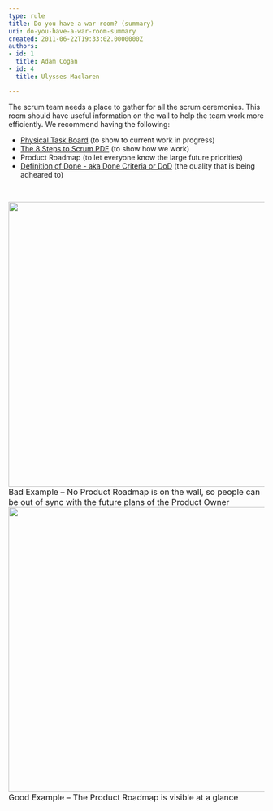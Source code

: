 ```yaml
---
type: rule
title: Do you have a war room? (summary)
uri: do-you-have-a-war-room-summary
created: 2011-06-22T19:33:02.0000000Z
authors:
- id: 1
  title: Adam Cogan
- id: 4
  title: Ulysses Maclaren

---
```




<span class='intro'> <p>The scrum team needs a place to gather for all the scrum ceremonies. This room should have useful information on the wall to help the team work more efficiently. We recommend having the following&#58;</p>
<ul><li><a href="/Management/RulesToBetterScrumUsingTFS/Pages/PhysicalTaskboard.aspx">Physical Task Board</a> (to show to current work in progress)</li>
<li><a href="/Management/RulesToBetterScrumUsingTFS/PublishingImages/8StepstoScrum.pdf" target="_blank">The 8 Steps to Scrum PDF</a> (to show how we work)</li>
<li>Product Roadmap (to let everyone know the large future priorities)</li>
<li><a href="/Management/RulesToSuccessfulProjects/Pages/DoYouGoBeyondDoneAndFollowADoneCriteria.aspx">Definition of Done - aka Done Criteria or DoD</a> (the quality that is being adheared to)</li></ul>
​ </span>

<img class="ms-rteCustom-ImageArea" src="/Management/RulesToBetterScrumUsingTFS/PublishingImages/war-room-bad-example.jpg" width="560" alt="" /> <font class="ms-rteCustom-FigureBad" size="+0">Bad Example – No Product Roadmap is on the wall, so people can be out of sync with the future plans of the Product Owner</font> <img class="ms-rteCustom-ImageArea" src="/Management/RulesToBetterScrumUsingTFS/PublishingImages/war-room-good-example.jpg" width="560" alt="" /> <font class="ms-rteCustom-FigureGood" size="+0">Good Example – The Product Roadmap is visible at a glance</font> 


